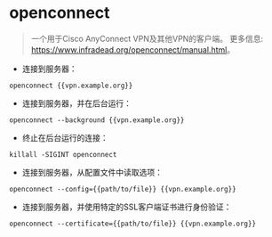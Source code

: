 # openconnect

> 一个用于Cisco AnyConnect VPN及其他VPN的客户端。
> 更多信息: <https://www.infradead.org/openconnect/manual.html>。

- 连接到服务器：

`openconnect {{vpn.example.org}}`

- 连接到服务器，并在后台运行：

`openconnect --background {{vpn.example.org}}`

- 终止在后台运行的连接：

`killall -SIGINT openconnect`

- 连接到服务器，从配置文件中读取选项：

`openconnect --config={{path/to/file}} {{vpn.example.org}}`

- 连接到服务器，并使用特定的SSL客户端证书进行身份验证：

`openconnect --certificate={{path/to/file}} {{vpn.example.org}}`